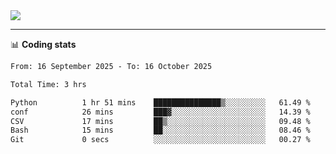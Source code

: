 <picture>
  <source
  srcset="https://github-readme-stats.vercel.app/api?username=sant0s12&show_icons=true&theme=dark"
  media="(prefers-color-scheme: dark)"
  />
  <source
  srcset="https://github-readme-stats.vercel.app/api?username=sant0s12&show_icons=true"
  media="(prefers-color-scheme: light)"
  />
  <img src="https://github-readme-stats.vercel.app/api?username=sant0s12&show_icons=true" />
</picture>

---

📊 **Coding stats**

<!--START_SECTION:waka-->

```txt
From: 16 September 2025 - To: 16 October 2025

Total Time: 3 hrs

Python          1 hr 51 mins    ███████████████▒░░░░░░░░░   61.49 %
conf            26 mins         ███▓░░░░░░░░░░░░░░░░░░░░░   14.39 %
CSV             17 mins         ██▒░░░░░░░░░░░░░░░░░░░░░░   09.48 %
Bash            15 mins         ██░░░░░░░░░░░░░░░░░░░░░░░   08.46 %
Git             0 secs          ░░░░░░░░░░░░░░░░░░░░░░░░░   00.27 %
```

<!--END_SECTION:waka-->
